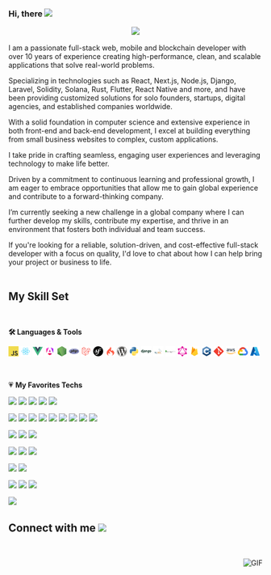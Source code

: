 ### Hi, there <img src="https://media.giphy.com/media/hvRJCLFzcasrR4ia7z/giphy.gif" width="25px">
<p align="center">
  <img src="https://readme-typing-svg.herokuapp.com/?lines=Senior%20Web%20Developer;%20Mobile%20developer;%20Blockchain%20developer;10%2B%20years%20of%20experience;Always%20learning%20new%20tech&font=Pacifico&center=true&width=650&height=120&color=58a6ff&vCenter=true&size=45%22">
</p>
  
I am a passionate full-stack web, mobile and blockchain developer with over 10 years of experience creating high-performance, clean, and scalable applications that solve real-world problems.

Specializing in technologies such as React, Next.js, Node.js, Django, Laravel, Solidity, Solana, Rust, Flutter, React Native and more, and have been providing customized solutions for solo founders, startups, digital agencies, and established companies worldwide.

With a solid foundation in computer science and extensive experience in both front-end and back-end development, I excel at building everything from small business websites to complex, custom applications.

I take pride in crafting seamless, engaging user experiences and leveraging technology to make life better. 

Driven by a commitment to continuous learning and professional growth, I am eager to embrace opportunities that allow me to gain global experience and contribute to a forward-thinking company.

I’m currently seeking a new challenge in a global company where I can further develop my skills, contribute my expertise, and thrive in an environment that fosters both individual and team success.

If you're looking for a reliable, solution-driven, and cost-effective full-stack developer with a focus on quality, I'd love to chat about how I can help bring your project or business to life.
<br />
<br />

## My Skill Set  
<br />

**🛠️ Languages & Tools**
<!-- 📝 Languages & Tools -->
<code><img height="20" src="https://raw.githubusercontent.com/github/explore/80688e429a7d4ef2fca1e82350fe8e3517d3494d/topics/javascript/javascript.png"></code>
<code><img height="20" src="https://raw.githubusercontent.com/github/explore/80688e429a7d4ef2fca1e82350fe8e3517d3494d/topics/react/react.png"></code>
<code><img height="20" src="https://raw.githubusercontent.com/github/explore/80688e429a7d4ef2fca1e82350fe8e3517d3494d/topics/vue/vue.png"></code>
<code><img height="20" src="https://raw.githubusercontent.com/github/explore/80688e429a7d4ef2fca1e82350fe8e3517d3494d/topics/angular/angular.png"></code>
<code><img height="20" src="https://raw.githubusercontent.com/github/explore/80688e429a7d4ef2fca1e82350fe8e3517d3494d/topics/nodejs/nodejs.png"></code>
<code><img height="20" src="https://raw.githubusercontent.com/github/explore/80688e429a7d4ef2fca1e82350fe8e3517d3494d/topics/php/php.png"></code>
<code><img height="20" src="https://raw.githubusercontent.com/github/explore/80688e429a7d4ef2fca1e82350fe8e3517d3494d/topics/laravel/laravel.png"></code>
<code><img height="20" src="https://github.com/github/explore/blob/main/topics/symfony/symfony.png?raw=true"></code>
<code><img height="20" src="https://github.com/github/explore/blob/main/topics/codeigniter/codeigniter.png?raw=true"></code>
<code><img height="20" src="https://raw.githubusercontent.com/github/explore/80688e429a7d4ef2fca1e82350fe8e3517d3494d/topics/wordpress/wordpress.png"></code>
<code><img height="20" src="https://raw.githubusercontent.com/github/explore/80688e429a7d4ef2fca1e82350fe8e3517d3494d/topics/python/python.png"></code>
<code><img height="20" src="https://github.com/github/explore/blob/main/topics/django/django.png?raw=true"></code>
<code><img height="20" src="https://raw.githubusercontent.com/github/explore/80688e429a7d4ef2fca1e82350fe8e3517d3494d/topics/mysql/mysql.png"></code>
<code><img height="20" src="https://github.com/github/explore/blob/main/topics/mongodb/mongodb.png?raw=true"></code>
<code><img height="20" src="https://raw.githubusercontent.com/github/explore/5c058a388828bb5fde0bcafd4bc867b5bb3f26f3/topics/graphql/graphql.png"></code>
<code><img height="20" src="https://raw.githubusercontent.com/github/explore/80688e429a7d4ef2fca1e82350fe8e3517d3494d/topics/firebase/firebase.png"></code>
<code><img height="20" src="https://raw.githubusercontent.com/github/explore/80688e429a7d4ef2fca1e82350fe8e3517d3494d/topics/cpp/cpp.png"></code>
<code><img height="20" src="https://raw.githubusercontent.com/github/explore/80688e429a7d4ef2fca1e82350fe8e3517d3494d/topics/git/git.png"></code>
<code><img height="20" src="https://github.com/github/explore/blob/main/topics/aws/aws.png?raw=true"></code>
<code><img height="20" src="https://github.com/github/explore/blob/main/topics/google-cloud/google-cloud.png"></code>
<code><img height="20" src="https://github.com/github/explore/blob/main/topics/azure/azure.png"></code>


<br />

💗 **My Favorites Techs**
<!-- 📝 Languages -->
![](https://img.shields.io/badge/Language-JavaScript-informational?style=flat&logo=javascript&logoColor=white&color=3bac3a)
![](https://img.shields.io/badge/Language-TypeScript-informational?style=flat&logo=typescript&logoColor=white&color=3bac3a)
![](https://img.shields.io/badge/Language-PHP-informational?style=flat&logo=php&logoColor=white&color=3bac3a)
![](https://img.shields.io/badge/Language-Python-informational?style=flat&logo=python&logoColor=white&color=3bac3a)
![](https://img.shields.io/badge/Language-Solidity-informational?style=flat&logo=solidity&logoColor=white&color=3bac3a)

<!-- 🏗 Frameworks / Platforms -->
![](https://img.shields.io/badge/Framework-React-informational?style=flat&logo=react&logoColor=white&color=3bac3a)
![](https://img.shields.io/badge/Framework-Vue-informational?style=flat&logo=vue.js&logoColor=white&color=3bac3a)
![](https://img.shields.io/badge/Framework-Angular-informational?style=flat&logo=angular&logoColor=white&color=3bac3a)
![](https://img.shields.io/badge/Framework-Laravel-informational?style=flat&logo=laravel&logoColor=white&color=3bac3a)
![](https://img.shields.io/badge/Framework-CodeIgniter-informational?style=flat&logo=codeigniter&logoColor=white&color=3bac3a)
![](https://img.shields.io/badge/CMS-WordPress-informational?style=flat&logo=wordpress&logoColor=white&color=3bac3a)
![](https://img.shields.io/badge/Framework-Symfony-informational?style=flat&logo=symfony&logoColor=white&color=3bac3a)
![](https://img.shields.io/badge/Framework-Django-informational?style=flat&logo=django&logoColor=white&color=3bac3a)
![](https://img.shields.io/badge/Framework-.NET-informational?style=flat&logo=dotnet&logoColor=white&color=3bac3a)

<!-- 🔑 Token Standards -->
![](https://img.shields.io/badge/Token-ERC721-informational?style=flat&logoColor=white&color=3bac3a)
![](https://img.shields.io/badge/Token-ERC1155-informational?style=flat&logoColor=white&color=3bac3a)
![](https://img.shields.io/badge/Token-ERC20-informational?style=flat&logoColor=white&color=3bac3a)

<!-- 🌐 Blockchain Networks -->
![](https://img.shields.io/badge/Network-Bitcoin-informational?style=flat&logo=bitcoin&logoColor=white&color=3bac3a)
![](https://img.shields.io/badge/Network-Ethereum-informational?style=flat&logo=ethereum&logoColor=white&color=3bac3a)
![](https://img.shields.io/badge/Network-Solana-informational?style=flat&logo=solana&logoColor=white&color=3bac3a)

<!-- ⚙️ DevOps / CI/CD -->
![](https://img.shields.io/badge/CI/CD-GitHub%20Actions-informational?style=flat&logo=githubactions&logoColor=white&color=3bac3a)
![](https://img.shields.io/badge/Tools-Docker-informational?style=flat&logo=docker&logoColor=white&color=3bac3a)

<!-- 🗄 Databases -->
![](https://img.shields.io/badge/Database-PostgreSQL-informational?style=flat&logo=postgresql&logoColor=white&color=3bac3a)
![](https://img.shields.io/badge/Database-MySQL-informational?style=flat&logo=mysql&logoColor=white&color=3bac3a)
![](https://img.shields.io/badge/Database-MongoDB-informational?style=flat&logo=mongodb&logoColor=white&color=3bac3a)

<!-- 💻 Other Tools -->
![](https://img.shields.io/badge/Shell-Bash-informational?style=flat&logo=gnu-bash&logoColor=white&color=3bac3a)

<h2>Connect with me
  <img src="https://raw.githubusercontent.com/ShahriarShafin/ShahriarShafin/main/Assets/handshake.gif" width="100px">
</h2>

<br>

<p align="right">
  <img alt="GIF"
       src="https://github.com/abhisheknaiidu/abhisheknaiidu/raw/master/code.gif?raw=true"
       width="500" height="320">
</p>

